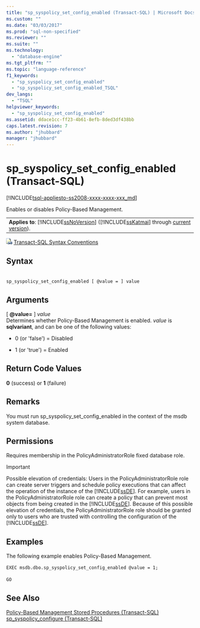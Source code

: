 ```yaml
---
title: "sp_syspolicy_set_config_enabled (Transact-SQL) | Microsoft Docs"
ms.custom: ""
ms.date: "03/03/2017"
ms.prod: "sql-non-specified"
ms.reviewer: ""
ms.suite: ""
ms.technology: 
  - "database-engine"
ms.tgt_pltfrm: ""
ms.topic: "language-reference"
f1_keywords: 
  - "sp_syspolicy_set_config_enabled"
  - "sp_syspolicy_set_config_enabled_TSQL"
dev_langs: 
  - "TSQL"
helpviewer_keywords: 
  - "sp_syspolicy_set_config_enabled"
ms.assetid: ddace1cc-ff23-4b61-8efb-8ded3df438bb
caps.latest.revision: 7
ms.author: "jhubbard"
manager: "jhubbard"
---
```

# sp_syspolicy_set_config_enabled (Transact-SQL)
[!INCLUDE[tsql-appliesto-ss2008-xxxx-xxxx-xxx_md](../../../a9retired/includes/tsql-appliesto-ss2008-xxxx-xxxx-xxx-md.md)]

  Enables or disables Policy-Based Management.  
  
||  
|-|  
|**Applies to**: [!INCLUDE[ssNoVersion](../../../a9notintoc/includes/ssnoversion-md.md)] ([!INCLUDE[ssKatmai](../../../a9notintoc/includes/sskatmai-md.md)] through [current version](http://go.microsoft.com/fwlink/p/?LinkId=299658)).|  
  
 ![Topic link icon](../../../a9notintoc/media/topic-link.gif "Topic link icon") [Transact-SQL Syntax Conventions](../../../t-sql/language-elements/transact-sql-syntax-conventions-transact-sql.md)  
  
## Syntax  
  
```  
  
sp_syspolicy_set_config_enabled [ @value = ] value  
```  
  
## Arguments  
 [ **@value=** ] *value*  
 Determines whether Policy-Based Management is enabled. *value* is **sqlvariant**, and can be one of the following values:  
  
-   0 (or 'false') = Disabled  
  
-   1 (or 'true') = Enabled  
  
## Return Code Values  
 **0** (success) or **1** (failure)  
  
## Remarks  
 You must run sp_syspolicy_set_config_enabled in the context of the msdb system database.  
  
## Permissions  
 Requires membership in the PolicyAdministratorRole fixed database role.  
  
> [!IMPORTANT]  
>  Possible elevation of credentials: Users in the PolicyAdministratorRole role can create server triggers and schedule policy executions that can affect the operation of the instance of the [!INCLUDE[ssDE](../../../a9notintoc/includes/ssde-md.md)]. For example, users in the PolicyAdministratorRole role can create a policy that can prevent most objects from being created in the [!INCLUDE[ssDE](../../../a9notintoc/includes/ssde-md.md)]. Because of this possible elevation of credentials, the PolicyAdministratorRole role should be granted only to users who are trusted with controlling the configuration of the [!INCLUDE[ssDE](../../../a9notintoc/includes/ssde-md.md)].  
  
## Examples  
 The following example enables Policy-Based Management.  
  
```  
EXEC msdb.dbo.sp_syspolicy_set_config_enabled @value = 1;  
  
GO   
```  
  
## See Also  
 [Policy-Based Management Stored Procedures &#40;Transact-SQL&#41;](../../../relational-databases/reference/system-stored-procedures/policy-based-management-stored-procedures-transact-sql.md)   
 [sp_syspolicy_configure &#40;Transact-SQL&#41;](../../../relational-databases/reference/system-stored-procedures/sp-syspolicy-configure-transact-sql.md)  
  
  
